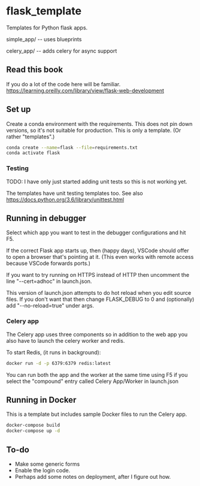# flask_template

Templates for Python flask apps.

simple_app/ -- uses blueprints

celery_app/ -- adds celery for async support

## Read this book

If you do a lot of the code here will be familiar.
https://learning.oreilly.com/library/view/flask-web-development

## Set up

Create a conda environment with the requirements. This does not
pin down versions, so it's not suitable for production. This is only
a template. (Or rather "templates".)

```bash
conda create --name=flask --file=requirements.txt
conda activate flask
```

### Testing

TODO: I have only just started adding unit tests so this is not working yet.

The templates have unit testing templates too.
See also https://docs.python.org/3.6/library/unittest.html

## Running in debugger

Select which app you want to test in the debugger configurations and hit F5.

If the correct Flask app starts up, then (happy days),
VSCode should offer to open a browser that's pointing at it.
(This even works with remote access because VSCode forwards ports.)

If you want to try running on HTTPS instead of HTTP then uncomment the
line "--cert=adhoc" in launch.json.

This version of launch.json attempts to do hot reload when you edit
source files. If you don't want that then change FLASK_DEBUG to 0 and
(optionally) add "--no-reload=true" under args.

### Celery app

The Celery app uses three components so in addition to the web app you also
have to launch the celery worker and redis.

To start Redis, (it runs in background):
```bash
docker run -d -p 6379:6379 redis:latest
```

You can run both the app and the worker at the same time using F5
if you select the "compound" entry called Celery App/Worker in launch.json 

## Running in Docker

This is a template but includes sample Docker files to run the Celery app.

```bash
docker-compose build
docker-compose up -d
```

## To-do

* Make some generic forms
* Enable the login code.
* Perhaps add some notes on deployment, after I figure out how.

